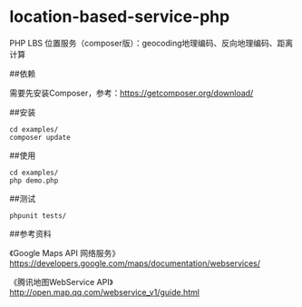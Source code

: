 location-based-service-php
==========================

PHP LBS 位置服务（composer版）：geocoding地理编码、反向地理编码、距离计算

##依赖

需要先安装Composer，参考：https://getcomposer.org/download/

##安装

    cd examples/
    composer update

##使用

    cd examples/
    php demo.php

##测试

    phpunit tests/

##参考资料

《Google Maps API 网络服务》https://developers.google.com/maps/documentation/webservices/

《腾讯地图WebService API》http://open.map.qq.com/webservice_v1/guide.html
